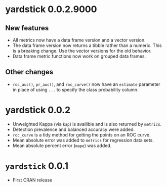 # yardstick 0.0.2.9000

## New features

* All metrics now have a data frame version and a vector version.
* The data frame version now returns a tibble rather than a numeric. This is
a breaking change. Use the vector versions for the old behavior.
* Data frame metric functions now work on grouped data frames.

## Other changes

* `roc_auc()`, `pr_auc()`, and `roc_curve()` now have an `estimate` parameter
in place of using `...` to specify the class probability column.

# yardstick 0.0.2

* Unweighted Kappa (via `kap`) is availible and is also returned by `metrics`. 
* Detection prevalence and balanced accuracy were added. 
* `roc_curve` is a tidy method for getting the points on an ROC curve. 
* Mean absolute error was added to `metrics` for regression data sets. 
* Mean absolute percent error (`mape`) was added. 


# `yardstick` 0.0.1

* First CRAN release

